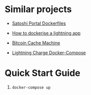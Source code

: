 # Similar projects
 
* [Satoshi Portal Dockerfiles](https://github.com/SatoshiPortal/dockers)
 
* [How to dockerise a lightning app](https://github.com/schulterklopfer/howto_dockerise_a_lapp)

* [Bitcoin Cache Machine](https://github.com/farscapian/bitcoincachemachine)

* [Lightning Charge Docker-Compose](https://github.com/NicolasDorier/lightning-charge-docker)

# Quick Start Guide

1. `docker-compose up`

